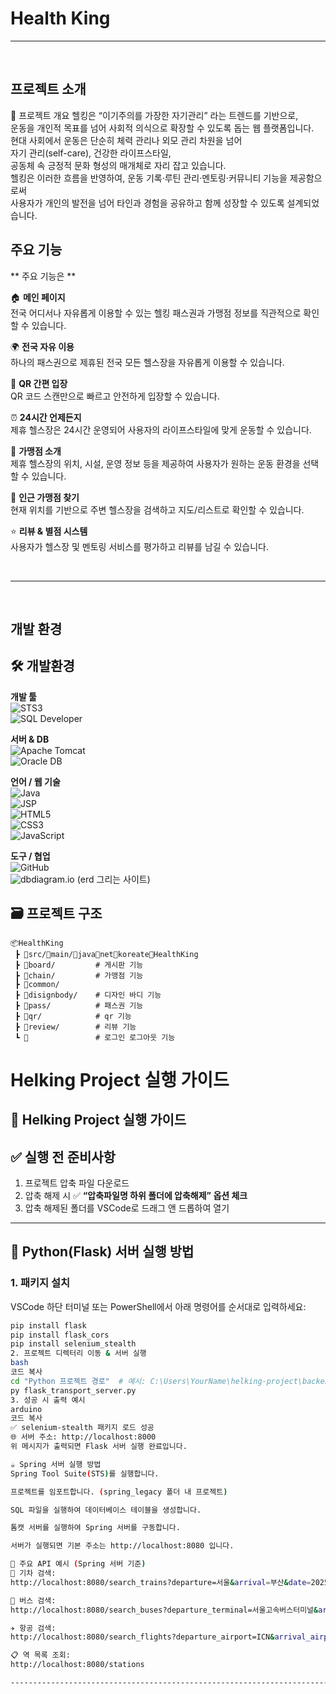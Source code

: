  # Health King





-----------------------------------------------------------------------------------------------------------------

<br>

## 프로젝트 소개

📌 프로젝트 개요
헬킹은 “이기주의를 가장한 자기관리” 라는 트렌드를 기반으로,<br> 운동을 개인적 목표를 넘어 사회적 의식으로 확장할 수 있도록 돕는 웹 플랫폼입니다.<br>
현대 사회에서 운동은 단순히 체력 관리나 외모 관리 차원을 넘어<br>
자기 관리(self-care), 건강한 라이프스타일,<br>
공동체 속 긍정적 문화 형성의 매개체로 자리 잡고 있습니다.<br>
헬킹은 이러한 흐름을 반영하여, 운동 기록·루틴 관리·멘토링·커뮤니티 기능을 제공함으로써<br>
사용자가 개인의 발전을 넘어 타인과 경험을 공유하고 함께 성장할 수 있도록 설계되었습니다.



## 주요 기능

** 주요 기능은 **  

🏠 **메인 페이지**  
전국 어디서나 자유롭게 이용할 수 있는 헬킹 패스권과 가맹점 정보를 직관적으로 확인할 수 있습니다. <br>  

🌍 **전국 자유 이용**  
하나의 패스권으로 제휴된 전국 모든 헬스장을 자유롭게 이용할 수 있습니다. <br>  

📱 **QR 간편 입장**  
QR 코드 스캔만으로 빠르고 안전하게 입장할 수 있습니다. <br>  

⏰ **24시간 언제든지**  
제휴 헬스장은 24시간 운영되어 사용자의 라이프스타일에 맞게 운동할 수 있습니다. <br>  

🏢 **가맹점 소개**  
제휴 헬스장의 위치, 시설, 운영 정보 등을 제공하여 사용자가 원하는 운동 환경을 선택할 수 있습니다. <br>  

📍 **인근 가맹점 찾기**  
현재 위치를 기반으로 주변 헬스장을 검색하고 지도/리스트로 확인할 수 있습니다. <br>  

⭐ **리뷰 & 별점 시스템**  
사용자가 헬스장 및 멘토링 서비스를 평가하고 리뷰를 남길 수 있습니다. <br>  

<br>

-----------------------------------------------------------------------------------------------------------------

<br>

##  개발 환경   

 
## 🛠️ 개발환경

**개발 툴**  
![STS3](https://img.shields.io/badge/STS3-6DB33F?style=flat&logo=spring&logoColor=white)  
![SQL Developer](https://img.shields.io/badge/SQL_Developer-F80000?style=flat&logo=oracle&logoColor=white)  

**서버 & DB**  
![Apache Tomcat](https://img.shields.io/badge/Apache_Tomcat-F8DC75?style=flat&logo=apachetomcat&logoColor=black)  
![Oracle DB](https://img.shields.io/badge/Oracle-FF0000?style=flat&logo=oracle&logoColor=white)  

**언어 / 웹 기술**  
![Java](https://img.shields.io/badge/Java-ED8B00?style=flat&logo=java&logoColor=white)  
![JSP](https://img.shields.io/badge/JSP-007396?style=flat&logo=jsp&logoColor=white)  
![HTML5](https://img.shields.io/badge/HTML5-E34F26?style=flat&logo=html5&logoColor=white)  
![CSS3](https://img.shields.io/badge/CSS3-1572B6?style=flat&logo=css3&logoColor=white)  
![JavaScript](https://img.shields.io/badge/JavaScript-F7DF1E?style=flat&logo=javascript&logoColor=black)  

**도구 / 협업**  
![GitHub](https://img.shields.io/badge/GitHub-181717?style=flat&logo=github&logoColor=white)  
![dbdiagram.io](https://img.shields.io/badge/dbdiagram.io-0D1117?style=flat&logo=dbdiagram&logoColor=white) (erd 그리는 사이트)



## 🗃 프로젝트 구조
```
📦HealthKing
 ┣ 📂src/📂main/📂java📂net📂koreate📂HealthKing
 ┣ 📂board/         # 게시판 기능           
 ┣ 📂chain/         # 가맹점 기능
 ┣ 📂common/     
 ┣ 📂disignbody/    # 디자인 바디 기능
 ┣ 📂pass/          # 패스권 기능
 ┣ 📂qr/            # qr 기능                  
 ┣ 📂review/        # 리뷰 기능
 ┗ 📂               # 로그인 로그아웃 기능 

```


# Helking Project 실행 가이드

 🚌 Helking Project 실행 가이드
---

## ✅ 실행 전 준비사항

1. 프로젝트 압축 파일 다운로드  
2. 압축 해제 시 ✅ **“압축파일명 하위 폴더에 압축해제” 옵션 체크**  
3. 압축 해제된 폴더를 VSCode로 드래그 앤 드롭하여 열기  

---

## 🐍 Python(Flask) 서버 실행 방법

### 1. 패키지 설치

VSCode 하단 터미널 또는 PowerShell에서 아래 명령어를 순서대로 입력하세요:

```bash
pip install flask
pip install flask_cors
pip install selenium_stealth
2. 프로젝트 디렉터리 이동 & 서버 실행
bash
코드 복사
cd "Python 프로젝트 경로"  # 예시: C:\Users\YourName\helking-project\backend
py flask_transport_server.py
3. 성공 시 출력 예시
arduino
코드 복사
✅ selenium-stealth 패키지 로드 성공  
🌐 서버 주소: http://localhost:8000  
위 메시지가 출력되면 Flask 서버 실행 완료입니다.

☕ Spring 서버 실행 방법
Spring Tool Suite(STS)를 실행합니다.

프로젝트를 임포트합니다. (spring_legacy 폴더 내 프로젝트)

SQL 파일을 실행하여 데이터베이스 테이블을 생성합니다.

톰캣 서버를 실행하여 Spring 서버를 구동합니다.

서버가 실행되면 기본 주소는 http://localhost:8080 입니다.

🔗 주요 API 예시 (Spring 서버 기준)
🚄 기차 검색:
http://localhost:8080/search_trains?departure=서울&arrival=부산&date=20250924

🚌 버스 검색:
http://localhost:8080/search_buses?departure_terminal=서울고속버스터미널&arrival_terminal=부산서부터미널&date=20250924

✈️ 항공 검색:
http://localhost:8080/search_flights?departure_airport=ICN&arrival_airport=NRT&departure_date=2025-09-24

📋 역 목록 조회:
http://localhost:8080/stations

-----------------------------------------------------------------------------------------------------------------

